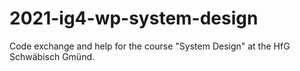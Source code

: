 # 2021-ig4-wp-system-design
Code exchange and help for the course "System Design" at the HfG Schwäbisch Gmünd.

